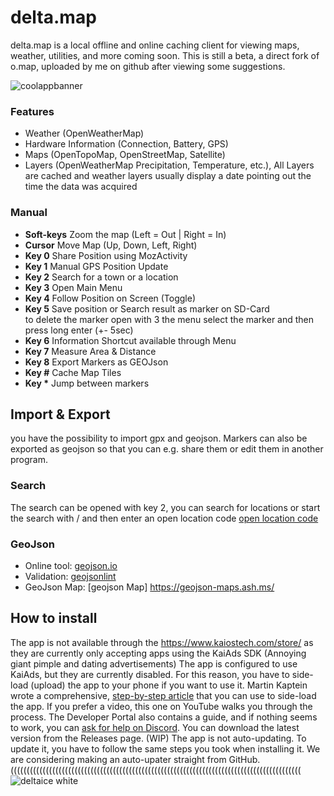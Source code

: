 # delta.map
delta.map is a local offline and online caching client for viewing maps, weather, utilities, and more coming soon.
This is still a beta, a direct fork of o.map, uploaded by me on github after viewing some suggestions.

![coolappbanner](https://user-images.githubusercontent.com/26120324/125851468-53672dea-c3ce-41df-b0ba-8a755d72f6f3.png)


### Features
- Weather (OpenWeatherMap)
- Hardware Information (Connection, Battery, GPS)
- Maps (OpenTopoMap, OpenStreetMap, Satellite)
- Layers (OpenWeatherMap Precipitation, Temperature, etc.), All Layers are cached and weather layers usually display a date pointing out the time the data was acquired

### Manual

- **Soft-keys** Zoom the map (Left = Out | Right = In)
- **Cursor** Move Map (Up, Down, Left, Right)
- **Key 0** Share Position using MozActivity
- **Key 1** Manual GPS Position Update
- **Key 2** Search for a town or a location
- **Key 3** Open Main Menu
- **Key 4** Follow Position on Screen (Toggle)
- **Key 5** Save position or Search result as marker on SD-Card <br>
  to delete the marker open with 3 the menu select the marker and then press long enter (+- 5sec)
- **Key 6** Information Shortcut available through Menu
- **Key 7** Measure Area & Distance
- **Key 8** Export Markers as GEOJson
- **Key #** Cache Map Tiles
- **Key \*** Jump between markers

## Import & Export

you have the possibility to import gpx and geojson. Markers can also be exported as geojson so that you can e.g. share them or edit them in another program.

### Search

The search can be opened with key 2, you can search for locations or start the search with / and then enter an open location code
[open location code](https://en.wikipedia.org/wiki/Open_Location_Code)

### GeoJson

- Online tool: [geojson.io](http://geojson.io/#map=1/-55/228)
- Validation: [geojsonlint](http://geojsonlint.com/)
- GeoJson Map: [geojson Map] https://geojson-maps.ash.ms/

## How to install

The app is not available through the https://www.kaiostech.com/store/ as they are currently only accepting apps using the KaiAds SDK (Annoying giant pimple and dating advertisements)
The app is configured to use KaiAds, but they are currently disabled.
For this reason, you have to side-load (upload) the app to your phone if you want to use it.
Martin Kaptein wrote a comprehensive, <a href="https://www.martinkaptein.com/blog/sideloading-and-deploying-apps-to-kai-os/">step-by-step article</a> that you can use to side-load the app. If you prefer a video, this one on YouTube walks you through the process.
The Developer Portal also contains a guide, and if nothing seems to work, you can <a href="https://discord.com/invite/rQ93zEu">ask for help on Discord</a>.
You can download the latest version from the Releases page. (WIP)
The app is not auto-updating. To update it, you have to follow the same steps you took when installing it.
We are considering making an auto-upater straight from GitHub. 
(((((((((((((((((((((((((((((((((((((((((((((((((((((((((((((((((((((((((((((((((((((((((((
![deltaice white](https://user-images.githubusercontent.com/26120324/125853046-7f21d205-e5b7-461e-af8c-f3548ec6c5cb.png)


